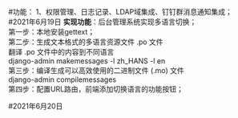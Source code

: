 #功能：
1、权限管理、日志记录、LDAP域集成、钉钉群消息通知集成；<br>
#2021年6月19日
**实现功能**：后台管理系统实现多语言切换；<br>
第一步：本地安装gettext；<br>
第二步：生成文本格式的多语言资源文件 .po 文件<br>
  翻译 .po 文件中的内容到不同语言<br>
  django-admin makemessages -l zh_HANS -l en<br>
第三步：编译生成可以高效使用的二进制文件 (.mo) 文件<br>
django-admin compilemessages<br>
第四步：配置URL路由，前端添加切换语言的功能按钮；

#2021年6月20日<br>

